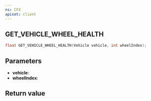 ```yaml
---
ns: CFX
apiset: client
---
```

## GET_VEHICLE_WHEEL_HEALTH

```c
float GET_VEHICLE_WHEEL_HEALTH(Vehicle vehicle, int wheelIndex);
```


## Parameters
* **vehicle**: 
* **wheelIndex**: 

## Return value
